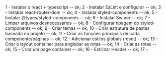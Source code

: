 1 - Instalar o react + typescript -- ok;
2 - Instalar EsLint e configurar -- ok;
3 - Instalar react-router-dom -- ok;
4 - Instalar styled-components -- ok;
5 - Instalar @types/styled-components -- ok;
6 - Instalar Swiper -- ok;
7 - Limpar arquivos desnecessários -- ok;
8 - Configurar tipagem do styled-components -- ok;
9 - Criar temas -- ok;
10 - Criar estrutura de pastas baseada no projeto -- ok;
11 - Criar as funções principais de cada componente/páginas -- ok;
12 - Adicionar estilos globais (reset) -- ok;
13 - Criar o layout container para englobar as rotas -- ok;
14 - Criar as rotas -- ok;
15 - Criar um page container -- ok;
16 - Estilizar Header -- ok;
17 -
